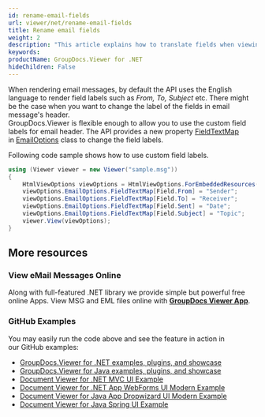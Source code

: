 ```yaml
---
id: rename-email-fields
url: viewer/net/rename-email-fields
title: Rename email fields
weight: 2
description: "This article explains how to translate fields when viewing E-Mail Messages with GroupDocs.Viewer within your .NET applications."
keywords: 
productName: GroupDocs.Viewer for .NET
hideChildren: False
---
```

When rendering email messages, by default the API uses the English language to render field labels such as *From, To, Subject* etc. There might be the case when you want to change the label of the fields in email message's header.  
GroupDocs.Viewer is flexible enough to allow you to use the custom field labels for email header. The API provides a new property [FieldTextMap](https://apireference.groupdocs.com/net/viewer/groupdocs.viewer.options/emailoptions/properties/fieldtextmap) in [EmailOptions](https://apireference.groupdocs.com/net/viewer/groupdocs.viewer.options/emailoptions) class to change the field labels.  
  
Following code sample shows how to use custom field labels.

```csharp
using (Viewer viewer = new Viewer("sample.msg"))
{
    HtmlViewOptions viewOptions = HtmlViewOptions.ForEmbeddedResources(pageFilePathFormat);
    viewOptions.EmailOptions.FieldTextMap[Field.From] = "Sender";
    viewOptions.EmailOptions.FieldTextMap[Field.To] = "Receiver";
    viewOptions.EmailOptions.FieldTextMap[Field.Sent] = "Date";
    viewOptions.EmailOptions.FieldTextMap[Field.Subject] = "Topic";
    viewer.View(viewOptions);
}
```

## More resources

### View eMail Messages Online

Along with full-featured .NET library we provide simple but powerful free online Apps.
View MSG and EML files online with **[GroupDocs Viewer App](https://products.groupdocs.app/viewer/email)**.

### GitHub Examples

You may easily run the code above and see the feature in action in our GitHub examples:

* [GroupDocs.Viewer for .NET examples, plugins, and showcase](https://github.com/groupdocs-viewer/GroupDocs.Viewer-for-.NET)
* [GroupDocs.Viewer for Java examples, plugins, and showcase](https://github.com/groupdocs-viewer/GroupDocs.Viewer-for-Java)
* [Document Viewer for .NET MVC UI Example](https://github.com/groupdocs-viewer/GroupDocs.Viewer-for-.NET-MVC)
* [Document Viewer for .NET App WebForms UI Modern Example](https://github.com/groupdocs-viewer/GroupDocs.Viewer-for-.NET-WebForms)
* [Document Viewer for Java App Dropwizard UI Modern Example](https://github.com/groupdocs-viewer/GroupDocs.Viewer-for-Java-Dropwizard)
* [Document Viewer for Java Spring UI Example](https://github.com/groupdocs-viewer/GroupDocs.Viewer-for-Java-Spring)

